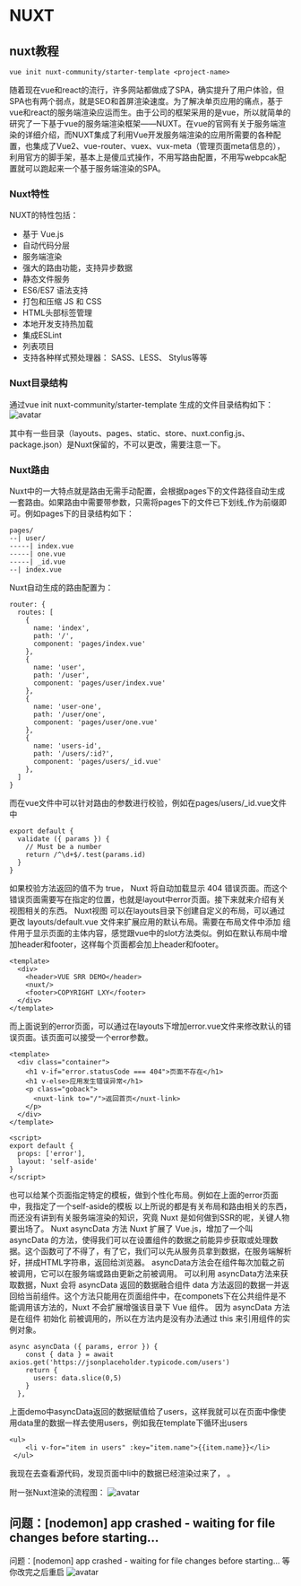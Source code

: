 # NUXT
 
## nuxt教程
```
vue init nuxt-community/starter-template <project-name>
```

随着现在vue和react的流行，许多网站都做成了SPA，确实提升了用户体验，但SPA也有两个弱点，就是SEO和首屏渲染速度。为了解决单页应用的痛点，基于vue和react的服务端渲染应运而生。由于公司的框架采用的是vue，所以就简单的研究了一下基于vue的服务端渲染框架——NUXT。在vue的官网有关于服务端渲染的详细介绍，而NUXT集成了利用Vue开发服务端渲染的应用所需要的各种配置，也集成了Vue2、vue-router、vuex、vux-meta（管理页面meta信息的），利用官方的脚手架，基本上是傻瓜式操作，不用写路由配置，不用写webpcak配置就可以跑起来一个基于服务端渲染的SPA。

### Nuxt特性
NUXT的特性包括：
- 基于 Vue.js
- 自动代码分层
- 服务端渲染
- 强大的路由功能，支持异步数据
- 静态文件服务
- ES6/ES7 语法支持
- 打包和压缩 JS 和 CSS
- HTML头部标签管理
- 本地开发支持热加载
- 集成ESLint
- 列表项目
- 支持各种样式预处理器： SASS、LESS、 Stylus等等
### Nuxt目录结构
通过vue init nuxt-community/starter-template <project-name>生成的文件目录结构如下：
![avatar](./public/nuxt1.png)

其中有一些目录（layouts、pages、static、store、nuxt.config.js、package.json）是Nuxt保留的，不可以更改，需要注意一下。
### Nuxt路由
Nuxt中的一大特点就是路由无需手动配置，会根据pages下的文件路径自动生成一套路由。如果路由中需要带参数，只需将pages下的文件已下划线_作为前缀即可。例如pages下的目录结构如下：
```
pages/
--| user/
-----| index.vue
-----| one.vue
-----| _id.vue
--| index.vue
```


Nuxt自动生成的路由配置为：
```
router: {
  routes: [
    {
      name: 'index',
      path: '/',
      component: 'pages/index.vue'
    },
    {
      name: 'user',
      path: '/user',
      component: 'pages/user/index.vue'
    },
    {
      name: 'user-one',
      path: '/user/one',
      component: 'pages/user/one.vue'
    },
    {
      name: 'users-id',
      path: '/users/:id?',
      component: 'pages/users/_id.vue'
    },
  ]
}
```
而在vue文件中可以针对路由的参数进行校验，例如在pages/users/_id.vue文件中
```
export default {
  validate ({ params }) {
    // Must be a number
    return /^\d+$/.test(params.id)
  }
}
```
如果校验方法返回的值不为 true， Nuxt 将自动加载显示 404 错误页面。而这个错误页面需要写在指定的位置，也就是layout中error页面。接下来就来介绍有关视图相关的东西。
Nuxt视图
可以在layouts目录下创建自定义的布局，可以通过更改 layouts/default.vue 文件来扩展应用的默认布局。需要在布局文件中添加 <nuxt/> 组件用于显示页面的主体内容，感觉跟vue中的slot方法类似。例如在默认布局中增加header和footer，这样每个页面都会加上header和footer。
```
<template>
  <div>
    <header>VUE SRR DEMO</header>
    <nuxt/>
    <footer>COPYRIGHT LXY</footer>
  </div>
</template>
```
而上面说到的error页面，可以通过在layouts下增加error.vue文件来修改默认的错误页面。该页面可以接受一个error参数。
```
<template>
  <div class="container">
    <h1 v-if="error.statusCode === 404">页面不存在</h1>
    <h1 v-else>应用发生错误异常</h1>
    <p class="goback">
      <nuxt-link to="/">返回首页</nuxt-link>
    </p>
  </div>
</template>

<script>
export default {
  props: ['error'],
  layout: 'self-aside'
}
</script>
```
也可以给某个页面指定特定的模板，做到个性化布局。例如在上面的error页面中，我指定了一个self-aside的模板
以上所说的都是有关布局和路由相关的东西，而还没有讲到有关服务端渲染的知识，究竟 Nuxt 是如何做到SSR的呢，关键人物要出场了。
Nuxt asyncData 方法
Nuxt 扩展了 Vue.js，增加了一个叫 asyncData 的方法，使得我们可以在设置组件的数据之前能异步获取或处理数据。这个函数可了不得了，有了它，我们可以先从服务员拿到数据，在服务端解析好，拼成HTML字符串，返回给浏览器。
asyncData方法会在组件每次加载之前被调用，它可以在服务端或路由更新之前被调用。 可以利用 asyncData方法来获取数据，Nuxt 会将 asyncData 返回的数据融合组件 data 方法返回的数据一并返回给当前组件。这个方法只能用在页面组件中，在componets下在公共组件是不能调用该方法的，Nuxt 不会扩展增强该目录下 Vue 组件。
因为 asyncData 方法是在组件 初始化 前被调用的，所以在方法内是没有办法通过 this 来引用组件的实例对象。
```
async asyncData ({ params, error }) {
    const { data } = await axios.get('https://jsonplaceholder.typicode.com/users')
    return { 
      users: data.slice(0,5)
    }
  },
  ```
上面demo中asyncData返回的数据赋值给了users，这样我就可以在页面中像使用data里的数据一样去使用users，例如我在template下循环出users
```
<ul>
    <li v-for="item in users" :key="item.name">{{item.name}}</li>
 </ul>
 ```
我现在去查看源代码，发现页面中li中的数据已经渲染过来了，
。

附一张Nuxt渲染的流程图：
![avatar](./public/nuxt2.png)


## 问题：[nodemon] app crashed - waiting for file changes before starting...
问题：[nodemon] app crashed - waiting for file changes before starting...
等你改完之后重启
![avatar](./public/nuxt3.png)